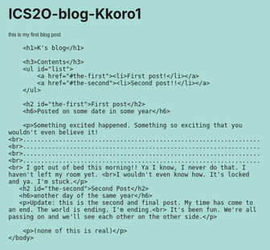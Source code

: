 # ICS2O-blog-Kkoro1

this is my first blog post


<!DOCTYPE html>
<html>
    <head>
        <meta charset="utf-8">
        <title>Project: Blog</title>
    </head>
    <style>
        html {background-color:rgb(171, 219, 213);}
        #the-first {
            color:rgb(125, 124, 125);
            font-family: cursive;
            font-style: italic;
        }
        #the-second {
            color:rgb(103, 47, 135);
            font-family: cursive;
            font-style:italic;
        }
        #list {
            font-family: monospace;
            font-weight: bold;
        }
        p {
            font-family: sans-serif;
            font-size: 10px;
        }
    </style>
    <body>
        
        <h1>K's blog</h1>

        <h3>Contents</h3>
        <ul id="list">
            <a href="#the-first"><li>First post!</li></a>
            <a href="#the-second"><li>Second post!!</li></a>
        </ul>
        
        <h2 id="the-first">First post</h2>
        <h6>Posted on some date in some year</h6>
        
        <p>Something excited happened. Something so exciting that you wouldn't even believe it! <br>.......................................................................................................<br>.......................................................................................................<br>.......................................................................................................<br>.......................................................................................................<br> I got out of bed this morning!! Ya I know, I never do that. I haven't left my room yet. <br>I wouldn't even know how. It's locked and ya. I'm stuck.</p>
       <h2 id="the-second">Second Post</h2>
       <h6>another day of the same year</h6>
       <p>Update: this is the second and final post. My time has come to an end. The world is ending. I'm ending.<br> It's been fun. We're all passing on and we'll see each other on the other side.</p>
       
        <p>(none of this is real)</p>
    </body>
</html>

